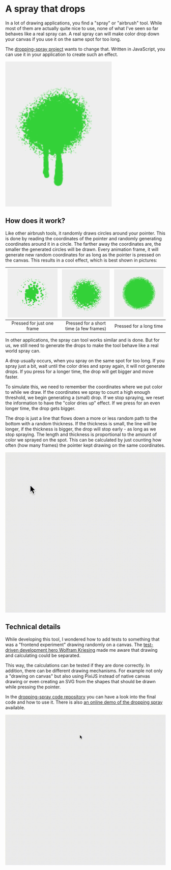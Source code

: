 # A spray that drops

In a lot of drawing applications, you find a "spray" or "airbrush" tool. While most of them are actually quite nice to
use, none of what I've seen so far behaves like a real spray can. A real spray can will make color drop down your
canvas if you use it on the same spot for too long.

The [dropping-spray project](https://github.com/Narigo/dropping-spray) wants to change that. Written in JavaScript, you
can use it in your application to create such an effect.

![Example of the spray with drops](spray_with_drops.png)

## How does it work?

Like other airbrush tools, it randomly draws circles around your pointer. This is done by reading the coordinates of
the pointer and randomly generating coordinates around it in a circle. The farther away the coordinates are, the
smaller the generated circles will be drawn. Every animation frame, it will generate new random coordinates for as long
as the pointer is pressed on the canvas. This results in a cool effect, which is best shown in pictures:

| ![Spray pressed for just one frame](01_one_frame.png) | ![Spray pressed for a short time](02_few_frames.png) | ![Spray pressed for a longer time](03_many_frames.png) |
| :---------------------------------------------------: | :--------------------------------------------------: | :----------------------------------------------------: |
|              Pressed for just one frame               |       Pressed for a short time (a few frames)        |                Pressed for a long time                 |

In other applications, the spray can tool works similar and is done. But for us, we still need to generate the drops to
make the tool behave like a real world spray can.

A drop usually occurs, when you spray on the same spot for too long. If you spray just a bit, wait until the color
dries and spray again, it will not generate drops. If you press for a longer time, the drop will get bigger and move
faster.

To simulate this, we need to remember the coordinates where we put color to while we draw. If the coordinates we spray
to count a high enough threshold, we begin generating a (small) drop. If we stop spraying, we reset the information to
have the "color dries up" effect. If we press for an even longer time, the drop gets bigger.

The drop is just a line that flows down a more or less random path to the bottom with a random thickness. If the
thickness is small, the line will be longer, if the thickness is bigger, the drop will stop early - as long as we stop
spraying. The length and thickness is proportional to the amount of color we sprayed on the spot. This can be
calculated by just counting how often (how many frames) the pointer kept drawing on the same coordinates.

![Single drops while pressing the pointer](single_drops.gif)

## Technical details

While developing this tool, I wondered how to add tests to something that was a "frontend experiment" drawing randomly
on a canvas. The [test-driven development hero Wolfram Kriesing](https://twitter.com/wolframkriesing) made me aware
that drawing and calculating could be separated.

This way, the calculations can be tested if they are done correctly. In addition, there can be different drawing
mechanisms. For example not only a "drawing on canvas" but also using PixiJS instead of native canvas drawing or even
creating an SVG from the shapes that should be drawn while pressing the pointer.

In the [dropping-spray code repository](https://github.com/Narigo/dropping-spray) you can have a look into the final
code and how to use it. There is also [an online demo of the dropping spray](https://narigo.github.io/dropping-spray/)
available.

![Example of the final spray](example.gif)
